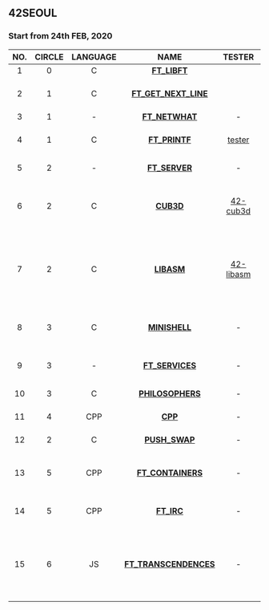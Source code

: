 ## 42SEOUL
### Start from 24th FEB, 2020

|NO.|CIRCLE|LANGUAGE|NAME|TESTER|CONTENTS|
|:--:|:--:|:---:|:---:|:---:|:--|
|1|0|C|[**FT_LIBFT**](./01_FT_LIBFT)|||
|2|1|C|[**FT_GET_NEXT_LINE**](./02_FT_GNL)||linked list, open(), close()|
|3|1| - |[**FT_NETWHAT**](./03_FT_NETWHAT)| - ||
|4|1|C|[**FT_PRINTF**](./04_FT_PRINTF/)|[tester](./04_FT_PRINTF/README.md)|make functions work|
|5|2| - |[**FT_SERVER**](./05_FT_SERVER)| - |Docker, Dockerfile|
|6|2|C|[**CUB3D**](./06_CUB3D)|[42-cub3d](https://github.com/Glagan/42-cub3d)|minilibX, raycasting, dfs, bmp file, library file|
|7|2|C|[**LIBASM**](./07_LIBASM)|[42-libasm](https://github.com/Glagan/42-libasm)|assembly language, 64bits calling convention, nasm, gdb, register|
|8|3| C |[**MINISHELL**](./08_MINISHELL)| - |builtin functions, fork, pipeline|
|9|3| - |[**FT_SERVICES**](./09_FT_SERVICES)| - |kubernetes, minikube, docker|
|10|3| C |[**PHILOSOPHERS**](./10_PHILOSOPHERS)| - |process, thread|
|11|4| CPP |[**CPP**](./11_CPP)| - | cpp language |
|12|2| C |[**PUSH_SWAP**](./12_PUSH_SWAP)| - | stack, quick sort |
|13|5| CPP |[**FT_CONTAINERS**](./13_FT_CONTAINERS)| - | stack, queue, vector, list, map |
|14|5| CPP |[**FT_IRC**](./14_FT_IRC)| - | Internet Relay Chat, OOP |
|15|6| JS | [**FT_TRANSCENDENCES**](../../pingpong)| - | JS, TS, nestJS, HTTP, socketIO, React, Bootstrap5, CRA |
